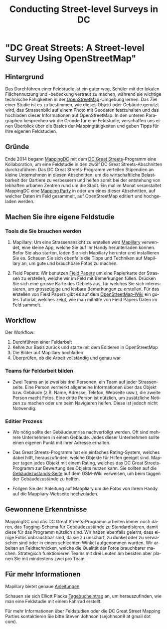 ﻿---
layout: doc
title: Conducting Street-level Surveys in DC
permalink: "/de/cases/DCGreatStreets_survey_casestudy/"
lang: de
category: cases
published: true
---

# "DC Great Streets: A Street-level Survey Using OpenStreetMap"

## Hintergrund
Das Durchführen einer Feldstudie ist ein guter weg, Schüler mit der lokalen Flächennutzung und -bedeckung vertraut zu machen, während sie wichtige technische Fähigkeiten in der [OpenStreetMap](http://openstreetmap/)-Umgebung lernen. Das Ziel einer Studie ist es zu bestimmen, wie dieses Objekt oder Gebäude genutzt wird, das Strassenbild auf einem Photo mit Geodaten festzuhalten und das hochladen dieser Informationen auf OpenStreetMap. In den unteren Paragraphen besprechen wir die Gründe für eine Feldstudie, verschaffen uns einen Überblick über die Basics der Mappingtätigkeiten und geben Tipps für Ihre eigenen Feldstudien.

## Gründe

Ende 2014 begann [MappingDC](http://mappingdc.org/) mit dem [DC Great Streets](http://greatstreets.dc.gov/)-Programm eine Kollaboration, um eine Feldstudie in den zwölf DC Great Streets-Abschnitten durchzuführen. Das DC Great Streets-Programm verteilen Stipendien an kleine Unternehmen in diesen Abschnitten, um die wirtschaftliche Belastbarkeit der Qartiere zu verbessern und helfen somit bei der entstehung von lebhaften urbanen Zentren rund um die Stadt. Ein mal im Monat veranstaltet MappingDC eine [Mapping Party](http://www.meetup.com/MappingDC/) in oder um eines dieser Abschnitten, auf welcher Daten im Feld gesammelt, auf OpenStreetMap editiert und hochgeladen werden.

## Machen Sie ihre eigene Feldstudie

### Tools die Sie brauchen werden

1. Mapillary: Um eine Strassenansicht zu erstellen wird [Mapillary](http://mapillary.com/) verwendet, eine kleine App, welche Sie auf Ihr Handy herunterladen können. Befor Sie also starten, laden Sie sich Mapillary herunter und installieren Sie es. Schauen Sie sich ebenfalls die Tipps und Techniken auf Mapillary an, um gute und brauchbare Fotos zu machen.

2. Field Papers: Wir benutzen [Field Papers](http://fieldpapers.org/) um eine Papierkarte der Strassen zu erstellen, welche wir im Feld mit Bemerkungen füllen. Drücken Sie sich eine grosse Karte des Gebiets aus, für welches Sie sich interessieren, um grosszügige und lesbare Bemerkungen zu erstellen. Für das erstellen von Field Papers gibt es auf dem [OpenStreetMap-Wiki](http://wiki.openstreetmap.org/wiki/Field_Papers) ein gutes Tutorial, welches zeigt, wie man mithilfe von Field Papers Daten im Feld sammelt.

## Workflow
Der Workflow:

1. Durchführen einer Feldarbeit
2. Kehre zur Basis zurück und starte mit dem Editieren in OpenStreetMap
3. Die Bilder auf Mapillary hochladen
4. Überprüfen, ob die Arbeit vollständig und genau war

### Teams für Feldarbeit bilden
- Zwei Teams an je zwei bis drei Personen, ein Team auf jeder Strassenseite. Eine Person vermerkt allgemeine Informationen über das Objekt bzw. Gebäude (z.B. Name, Adresse, Telefon, Webseite usw.), die zweite Person macht Fotos. Eine dritte Person ist nützlich, um zusätzliche Notizen zu machen oder um beim Navigieren helfen. Diese ist jedoch nicht Notwendig.

### Editier Prozess

- Wo nötig sollte der Gebäudeumriss nachverfollgt werden. Oft sind mehrere Unternehmen in einem Gebäude. Jedes dieser Unternehmen sollte einen eigenen Punkt mit ihrer Adresse erhalten.
- Das Great Streets-Programm hat ein einfaches Rating-System, welches dabei hilft, herauszufinden, welche Objekte für Hilfen geeignt sind. Mapper tagen jedes Objekt mit einem Rating, welches das DC Great Streets-Programm zur Bewertung des Objekts nutzen kann. Sie sollten auf die [Gebäudezustands-Seite](http://wiki.openstreetmap.org/wiki/Key:building:condition) auf dem OSM-Wiki verweisen, um beim taggen der Gebäudezustände zu helfen.

- Follgen Sie der Anleitung auf Mappliary um die Fotos von Ihrem Handy auf die Mappliary-Webseite hochzuladen.

## Gewonnene Erkenntnisse
MappingDC und das DC Great Streets-Programm arbeiten immer noch daren, das Tagging-Schema für Gebäudezustände zu Standardisieren, damit diese für das Programm nützlich sind. Wir haben ebenfalls gelernt, dass einige Fotos unbrauchbar sind, da sie zu unscharf, zu dunkel oder zu verwaschen sind oder in einem schlechten Winkel aufgenommen wurden. Wir arbeiten an Feldtechnicken, welche die Qualität der Fotos brauchbarer machen.
Strategisch funktionieren Teams mit drei Leuten am bessten aber planen Sie mit mindestens zwei pro Team.

## Für mehr Informationen
Mapillary bietet genaue [Anleitungen](https://www.mapillary.com/instructions.html)

Schauen sie sich Elliott Placks [Tagebucheintrag](https://www.openstreetmap.org/user/ElliottPlack/diary/26065) an, um herauszufinden, wie man eine Feldstudie mit einem Fahrrad erstellt.

Für mehr Informationen über Feldstudien oder die DC Great Street Mapping Parties kontaktieren Sie bitte Steven Johnson (sejohnson8 at gmail dot com).